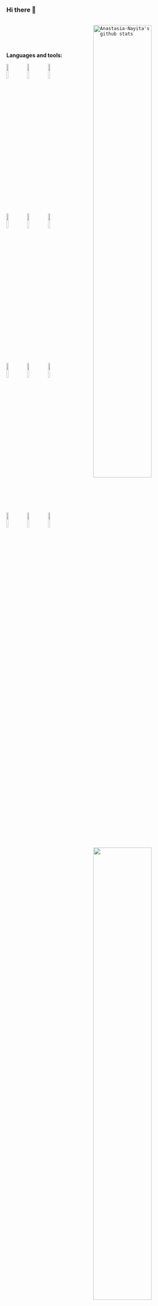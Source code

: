 ### Hi there 👋

<code>
    <img width="55%" align="right" alt="Anastasia-Nayita's github stats" src="https://github-readme-stats.vercel.app/api?username=Anastasia-Nayita&show_icons=true&hide_border=true" />
</code>
<code>
    <img width="55%" align="right" src="https://github-readme-stats.vercel.app/api/top-langs/?username=Anastasia-Nayita&layout=compact&show_icons=true&hide_border=true" />
 </code>
  
**Languages and tools:**

 <p>
    <code><img width="10%" src="https://www.vectorlogo.zone/logos/javascript/javascript-ar21.svg"></code>
    <code><img width="10%" src="https://www.vectorlogo.zone/logos/w3_html5/w3_html5-ar21.svg"></code>
    <code><img width="10%" src="https://www.vectorlogo.zone/logos/jquery/jquery-ar21.svg"></code>
    <br/>
    <code><img width="10%" src="https://www.vectorlogo.zone/logos/postgresql/postgresql-ar21.svg"></code>
    <code><img width="10%" src="https://www.vectorlogo.zone/logos/nodejs/nodejs-ar21.svg"></code>
    <code><img width="10%" src="https://www.vectorlogo.zone/logos/expressjs/expressjs-ar21.svg"></code>
    <br/>
    <code><img width="10%" src="https://www.vectorlogo.zone/logos/vuejs/vuejs-ar21.svg"></code>
    <code><img width="10%" src="https://www.vectorlogo.zone/logos/reactjs/reactjs-ar21.svg"></code>
    <code><img width="10%" src="https://www.vectorlogo.zone/logos/redis/redis-ar21.svg"></code>
    <br/>
    <code><img width="10%" src="https://www.vectorlogo.zone/logos/amazon_aws/amazon_aws-ar21.svg"></code>
    <code><img width="10%" src="https://www.vectorlogo.zone/logos/socketio/socketio-ar21.svg"></code>
    <code><img width="10%" src="https://www.vectorlogo.zone/logos/handlebarsjs/handlebarsjs-ar21.svg"></code>
</p>

<!--
**Anastasia-Nayita/Anastasia-Nayita** is a ✨ _special_ ✨ repository because its `README.md` (this file) appears on your GitHub profile.

Here are some ideas to get you started:

- 🔭 I’m currently working on ...
- 🌱 I’m currently learning ...
- 👯 I’m looking to collaborate on ...
- 🤔 I’m looking for help with ...
- 💬 Ask me about ...
- 📫 How to reach me: ...
- 😄 Pronouns: ...
- ⚡ Fun fact: ...
-->
